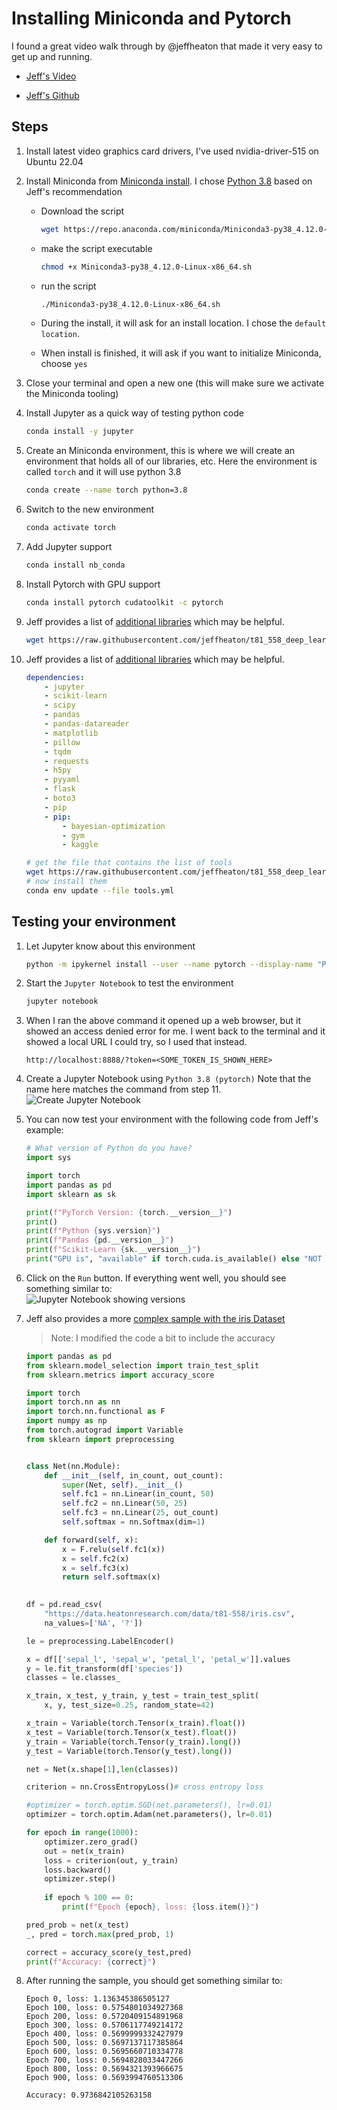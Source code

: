 # Installing Miniconda and Pytorch

I found a great video walk through by @jeffheaton that made it very easy to get up and running.  

* [Jeff's Video](https://www.youtube.com/watch?v=YTvVxYneu7w)

* [Jeff's Github](https://github.com/jeffheaton/t81_558_deep_learning/)

## Steps

1. Install latest video graphics card drivers, I've used nvidia-driver-515 on Ubuntu 22.04

2. Install Miniconda from [Miniconda install](https://docs.conda.io/en/latest/miniconda.html#linux-installers). I chose [Python 3.8](https://repo.anaconda.com/miniconda/Miniconda3-py38_4.12.0-Linux-x86_64.sh) based on Jeff's recommendation

    * Download the script

        ```sh
        wget https://repo.anaconda.com/miniconda/Miniconda3-py38_4.12.0-Linux-x86_64.sh
        ```

    * make the script executable

        ```sh
        chmod +x Miniconda3-py38_4.12.0-Linux-x86_64.sh
        ```

    * run the script

        ```sh
        ./Miniconda3-py38_4.12.0-Linux-x86_64.sh 
        ```

    * During the install, it will ask for an install location. I chose the `default location`.

    * When install is finished, it will ask if you want to initialize Miniconda, choose `yes`

3. Close your terminal and open a new one (this will make sure we activate the Miniconda tooling)

4. Install Jupyter as a quick way of testing python code

    ```sh
    conda install -y jupyter
    ```

5. Create an Miniconda environment, this is where we will create an environment that holds all of our libraries, etc. Here the environment is called `torch` and it will use python 3.8

    ```sh
    conda create --name torch python=3.8
    ```

6. Switch to the new environment

    ```sh
    conda activate torch
    ```

7. Add Jupyter support

    ```sh
    conda install nb_conda
    ```

8. Install Pytorch with GPU support

    ```sh
    conda install pytorch cudatoolkit -c pytorch
    ```

9. Jeff provides a list of [additional libraries](https://github.com/jeffheaton/t81_558_deep_learning/blob/master/tools.yml) which may be helpful.

    ```sh
    wget https://raw.githubusercontent.com/jeffheaton/t81_558_deep_learning/master/tools.yml
    ```

10. Jeff provides a list of [additional libraries](https://github.com/jeffheaton/t81_558_deep_learning/blob/master/tools.yml) which may be helpful.

    ```yaml
    dependencies:
        - jupyter
        - scikit-learn
        - scipy
        - pandas
        - pandas-datareader
        - matplotlib
        - pillow
        - tqdm
        - requests
        - h5py
        - pyyaml
        - flask
        - boto3
        - pip
        - pip:
            - bayesian-optimization
            - gym
            - kaggle
    ```

    ```sh
    # get the file that contains the list of tools
    wget https://raw.githubusercontent.com/jeffheaton/t81_558_deep_learning/master/tools.yml
    # now install them
    conda env update --file tools.yml
    ```

## Testing your environment

1. Let Jupyter know about this environment

    ```sh
    python -m ipykernel install --user --name pytorch --display-name "Python 3.8 (pytorch)"
    ```

2. Start the `Jupyter Notebook` to test the environment

    ```sh
    jupyter notebook
    ```

3. When I ran the above command it opened up a web browser, but it showed an access denied error for me. I went back to the terminal and it showed a local URL I could try, so I used that instead.

    ```url
    http://localhost:8888/?token=<SOME_TOKEN_IS_SHOWN_HERE>
    ```

4. Create a Jupyter Notebook using `Python 3.8 (pytorch)` Note that the name here matches the command from step 11.  
    ![Create Jupyter Notebook](images/creatingNotebook.png)

5. You can now test your environment with the following code from Jeff's example:

    ```python
    # What version of Python do you have?
    import sys
    
    import torch
    import pandas as pd
    import sklearn as sk
    
    print(f"PyTorch Version: {torch.__version__}")
    print()
    print(f"Python {sys.version}")
    print(f"Pandas {pd.__version__}")
    print(f"Scikit-Learn {sk.__version__}")
    print("GPU is", "available" if torch.cuda.is_available() else "NOT AVAILABLE")
    ```

6. Click on the `Run` button. If everything went well, you should see something similar to:  
    ![Jupyter Notebook showing versions](images/jupyterShowingVersion.png)

7. Jeff also provides a more [complex sample with the iris Dataset](https://github.com/jeffheaton/t81_558_deep_learning/blob/master/pytorch/t81_558_torch_class_reg.ipynb)

    > Note: I modified the code a bit to include the accuracy  

    ```python
    import pandas as pd
    from sklearn.model_selection import train_test_split
    from sklearn.metrics import accuracy_score
    
    import torch
    import torch.nn as nn
    import torch.nn.functional as F
    import numpy as np
    from torch.autograd import Variable
    from sklearn import preprocessing
    
    
    class Net(nn.Module):
        def __init__(self, in_count, out_count):
            super(Net, self).__init__()
            self.fc1 = nn.Linear(in_count, 50)
            self.fc2 = nn.Linear(50, 25)
            self.fc3 = nn.Linear(25, out_count)
            self.softmax = nn.Softmax(dim=1)
    
        def forward(self, x):
            x = F.relu(self.fc1(x))
            x = self.fc2(x)
            x = self.fc3(x)
            return self.softmax(x)
    
        
    df = pd.read_csv(
        "https://data.heatonresearch.com/data/t81-558/iris.csv", 
        na_values=['NA', '?'])
    
    le = preprocessing.LabelEncoder()
    
    x = df[['sepal_l', 'sepal_w', 'petal_l', 'petal_w']].values
    y = le.fit_transform(df['species'])
    classes = le.classes_
    
    x_train, x_test, y_train, y_test = train_test_split(    
        x, y, test_size=0.25, random_state=42)
    
    x_train = Variable(torch.Tensor(x_train).float())
    x_test = Variable(torch.Tensor(x_test).float())
    y_train = Variable(torch.Tensor(y_train).long())
    y_test = Variable(torch.Tensor(y_test).long())
    
    net = Net(x.shape[1],len(classes))
    
    criterion = nn.CrossEntropyLoss()# cross entropy loss
    
    #optimizer = torch.optim.SGD(net.parameters(), lr=0.01)
    optimizer = torch.optim.Adam(net.parameters(), lr=0.01)
    
    for epoch in range(1000):
        optimizer.zero_grad()
        out = net(x_train)
        loss = criterion(out, y_train)
        loss.backward()
        optimizer.step()
        
        if epoch % 100 == 0:
            print(f"Epoch {epoch}, loss: {loss.item()}")
    
    pred_prob = net(x_test)
    _, pred = torch.max(pred_prob, 1)

    correct = accuracy_score(y_test,pred)
    print(f"Accuracy: {correct}")
   ```

8. After running the sample, you should get something similar to:

    ```shell
    Epoch 0, loss: 1.136345386505127
    Epoch 100, loss: 0.5754801034927368
    Epoch 200, loss: 0.5720409154891968
    Epoch 300, loss: 0.5706117749214172
    Epoch 400, loss: 0.5699999332427979
    Epoch 500, loss: 0.5697137117385864
    Epoch 600, loss: 0.5695660710334778
    Epoch 700, loss: 0.5694828033447266
    Epoch 800, loss: 0.5694321393966675
    Epoch 900, loss: 0.5693994760513306

    Accuracy: 0.9736842105263158

    ```

